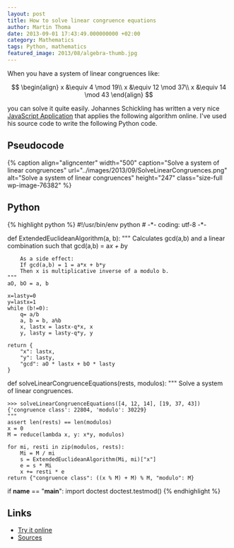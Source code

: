 ```yaml
---
layout: post
title: How to solve linear congruence equations
author: Martin Thoma
date: 2013-09-01 17:43:49.000000000 +02:00
category: Mathematics
tags: Python, mathematics
featured_image: 2013/08/algebra-thumb.jpg
---
```

When you have a system of linear congruences like:

$$
\begin{align}
x &\equiv 4 \mod 19\\
x &\equiv 12 \mod 37\\
x &\equiv 14 \mod 43
\end{align}
$$

you can solve it quite easily.
Johannes Schickling has written a very nice <a href="http://schickling.github.io/algorithms/#/chinese-remainder-theorem">JavaScript Application</a> that applies the following algorithm online. I've used his source code to write the following Python code.

<h2>Pseudocode</h2>
{% caption align="aligncenter" width="500" caption="Solve a system of linear congruences" url="../images/2013/09/SolveLinearCongruences.png" alt="Solve a system of linear congruences"  height="247" class="size-full wp-image-76382" %}

<h2>Python</h2>
{% highlight python %}
#!/usr/bin/env python
# -*- coding: utf-8 -*-

def ExtendedEuclideanAlgorithm(a, b):
	"""
		Calculates gcd(a,b) and a linear combination such that
		gcd(a,b) = a*x + b*y

		As a side effect:
		If gcd(a,b) = 1 = a*x + b*y
		Then x is multiplicative inverse of a modulo b.
	"""
	aO, bO = a, b

	x=lasty=0
	y=lastx=1
	while (b!=0):
		q= a/b
		a, b = b, a%b
		x, lastx = lastx-q*x, x
		y, lasty = lasty-q*y, y

	return {
		"x": lastx,
		"y": lasty,
		"gcd": aO * lastx + bO * lasty
	}

def solveLinearCongruenceEquations(rests, modulos):
	"""
	Solve a system of linear congruences.

	>>> solveLinearCongruenceEquations([4, 12, 14], [19, 37, 43])
	{'congruence class': 22804, 'modulo': 30229}
	"""
	assert len(rests) == len(modulos)
	x = 0
	M = reduce(lambda x, y: x*y, modulos)

	for mi, resti in zip(modulos, rests):
		Mi = M / mi
		s = ExtendedEuclideanAlgorithm(Mi, mi)["x"]
		e = s * Mi
		x += resti * e
	return {"congruence class": ((x % M) + M) % M, "modulo": M}

if __name__ == "__main__":
	import doctest
	doctest.testmod()
{% endhighlight %}

<h2>Links</h2>
<ul>
  <li><a href="http://schickling.github.io/algorithms/#/chinese-remainder-theorem">Try it online</a></li>
  <li><a href="https://github.com/MartinThoma/LaTeX-examples/tree/master/source-code/Pseudocode/SolveLinearCongruences">Sources</a></li>
</ul>
